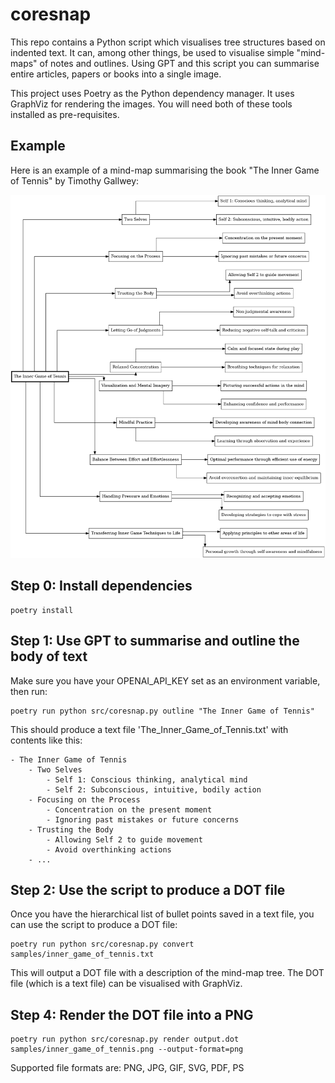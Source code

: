 # coresnap

This repo contains a Python script which visualises tree structures based on indented text. It can, among other things, be used to visualise simple "mind-maps" of notes and outlines. Using GPT and this script you can summarise entire articles, papers or books into a single image. 

This project uses Poetry as the Python dependency manager. It uses GraphViz for rendering the images. You will need both of these tools installed as pre-requisites. 

## Example

Here is an example of a mind-map summarising the book "The Inner Game of Tennis" by Timothy Gallwey:

![The Inner Game of Tennis](samples/inner_game_of_tennis.png)


## Step 0: Install dependencies

    poetry install


## Step 1: Use GPT to summarise and outline the body of text

Make sure you have your OPENAI_API_KEY set as an environment variable, then run: 

    poetry run python src/coresnap.py outline "The Inner Game of Tennis"

This should produce a text file 'The_Inner_Game_of_Tennis.txt' with contents like this:

    - The Inner Game of Tennis
        - Two Selves
            - Self 1: Conscious thinking, analytical mind
            - Self 2: Subconscious, intuitive, bodily action
        - Focusing on the Process
            - Concentration on the present moment
            - Ignoring past mistakes or future concerns
        - Trusting the Body
            - Allowing Self 2 to guide movement
            - Avoid overthinking actions
        - ...

## Step 2: Use the script to produce a DOT file

Once you have the hierarchical list of bullet points saved in a text file, you can use the script to produce a DOT file:

    poetry run python src/coresnap.py convert samples/inner_game_of_tennis.txt

This will output a DOT file with a description of the mind-map tree. The DOT file (which is a text file) can be visualised with GraphViz. 

## Step 4: Render the DOT file into a PNG

    poetry run python src/coresnap.py render output.dot samples/inner_game_of_tennis.png --output-format=png

Supported file formats are: PNG, JPG, GIF, SVG, PDF, PS
